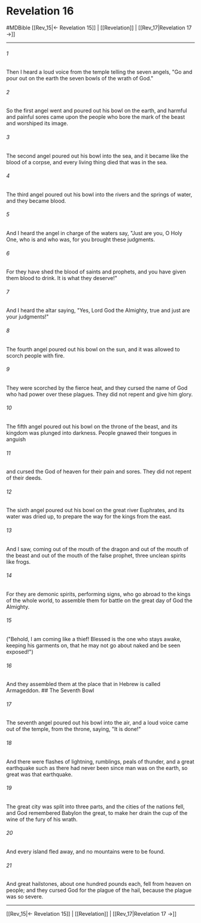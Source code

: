 # Revelation 16
#MDBible
[[Rev_15|← Revelation 15]] | [[Revelation]] | [[Rev_17|Revelation 17 →]]

***

###### 1 

Then I heard a loud voice from the temple telling the seven angels, "Go and pour out on the earth the seven bowls of the wrath of God." 

###### 2 

So the first angel went and poured out his bowl on the earth, and harmful and painful sores came upon the people who bore the mark of the beast and worshiped its image. 

###### 3 

The second angel poured out his bowl into the sea, and it became like the blood of a corpse, and every living thing died that was in the sea. 

###### 4 

The third angel poured out his bowl into the rivers and the springs of water, and they became blood. 

###### 5 

And I heard the angel in charge of the waters say, "Just are you, O Holy One, who is and who was, for you brought these judgments. 

###### 6 

For they have shed the blood of saints and prophets, and you have given them blood to drink. It is what they deserve!" 

###### 7 

And I heard the altar saying, "Yes, Lord God the Almighty, true and just are your judgments!" 

###### 8 

The fourth angel poured out his bowl on the sun, and it was allowed to scorch people with fire. 

###### 9 

They were scorched by the fierce heat, and they cursed the name of God who had power over these plagues. They did not repent and give him glory. 

###### 10 

The fifth angel poured out his bowl on the throne of the beast, and its kingdom was plunged into darkness. People gnawed their tongues in anguish 

###### 11 

and cursed the God of heaven for their pain and sores. They did not repent of their deeds. 

###### 12 

The sixth angel poured out his bowl on the great river Euphrates, and its water was dried up, to prepare the way for the kings from the east. 

###### 13 

And I saw, coming out of the mouth of the dragon and out of the mouth of the beast and out of the mouth of the false prophet, three unclean spirits like frogs. 

###### 14 

For they are demonic spirits, performing signs, who go abroad to the kings of the whole world, to assemble them for battle on the great day of God the Almighty. 

###### 15 

("Behold, I am coming like a thief! Blessed is the one who stays awake, keeping his garments on, that he may not go about naked and be seen exposed!") 

###### 16 

And they assembled them at the place that in Hebrew is called Armageddon. ## The Seventh Bowl 

###### 17 

The seventh angel poured out his bowl into the air, and a loud voice came out of the temple, from the throne, saying, "It is done!" 

###### 18 

And there were flashes of lightning, rumblings, peals of thunder, and a great earthquake such as there had never been since man was on the earth, so great was that earthquake. 

###### 19 

The great city was split into three parts, and the cities of the nations fell, and God remembered Babylon the great, to make her drain the cup of the wine of the fury of his wrath. 

###### 20 

And every island fled away, and no mountains were to be found. 

###### 21 

And great hailstones, about one hundred pounds each, fell from heaven on people; and they cursed God for the plague of the hail, because the plague was so severe. 

***

[[Rev_15|← Revelation 15]] | [[Revelation]] | [[Rev_17|Revelation 17 →]]
